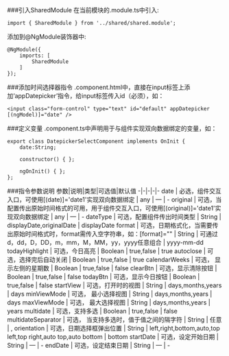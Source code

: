 ###引入SharedModule
在当前模块的.module.ts中引入: 

`import { SharedModule } from '../shared/shared.module';`

添加到@NgModule装饰器中: 

    @NgModule({
        imports: [ 
            SharedModule 
        ] 
    });

###添加时间选择器指令
.component.html中，直接在input标签上添加‘appDatepicker’指令，给input标签传入id（必须），如：

`<input class="form-control" type="text" id="default" appDatepicker [(ngModel)]="date" />`

###定义变量
.component.ts中声明用于与组件实现双向数据绑定的变量，如：

    export class DatepickerSelectComponent implements OnInit { 
        date:String; 

        constructor() { }; 

        ngOnInit() { }; 
    };

###指令参数说明
参数|说明|类型|可选值|默认值
-|-|-|-|-
date | 必选，组件交互入口，可使用[(date)]='date1'实现双向数据绑定 | any | — | -
original | 可选，当配置传出原始时间格式的可用，用于组件交互入口，可使用[(original)]='date1'实现双向数据绑定 | any | — | -
dateType | 可选，配置组件传出时间类型 | String | displayDate,originalDate | displayDate
format | 可选，日期格式化，当需要传出原始时间格式时，format需传入空字符串，如：[format]="" | String | 可通过d，dd，D，DD，m，mm，M，MM，yy，yyyy任意组合 | yyyy-mm-dd
todayHighlight | 可选，今日高亮 | Boolean | true,false | true
autoclose | 可选，选择完后自动关闭 | Boolean | true,false | true
calendarWeeks | 可选， 显示左侧的星期数 | Boolean | true,false | false
clearBtn | 可选，显示清除按钮 | Boolean | true,false | false
todayBtn | 可选，显示今日按钮 | Boolean | true,false | false
startView | 可选，打开时的视图 | String | days,months,years | days
minViewMode | 可选， 最小选择视图 | String | days,months,years | days
maxViewMode | 可选， 最大选择视图 | String | days,months,years | years
multidate | 可选，支持多选 | Boolean | true,false | false
multidateSeparator | 可选， 当支持多选时，值于值之间的隔字符 | String | 任意 | ,
orientation | 可选，日期选择框弹出位置 | String | left,right,bottom,auto,top left,top right,auto top,auto bottom | bottom
startDate | 可选，设定开始日期 | String | — | -
endDate | 可选，设定结束日期 | String | — | -